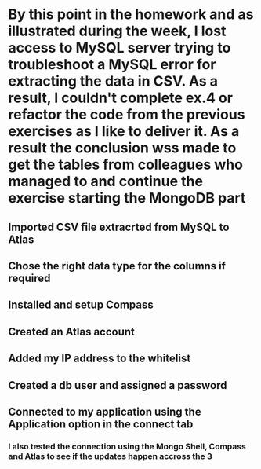 # By this point in the homework and as illustrated during the week, I lost access to MySQL server trying to troubleshoot a MySQL error for extracting the data in CSV. As a result, I couldn't complete ex.4 or refactor the code from the previous exercises as I like to deliver it. As a result the conclusion wss made to get the tables from colleagues who managed to and continue the exercise starting the MongoDB part

## Imported CSV file extracrted from MySQL to Atlas

## Chose the right data type for the columns if required

## Installed and setup Compass

## Created an Atlas account

## Added my IP address to the whitelist

## Created a db user and assigned a password

## Connected to my application using the Application option in the connect tab

### I also tested the connection using the Mongo Shell, Compass and Atlas to see if the updates happen accross the 3
